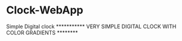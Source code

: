 # Clock-WebApp
Simple Digital clock
*********** VERY SIMPLE DIGITAL CLOCK WITH COLOR GRADIENTS ********
